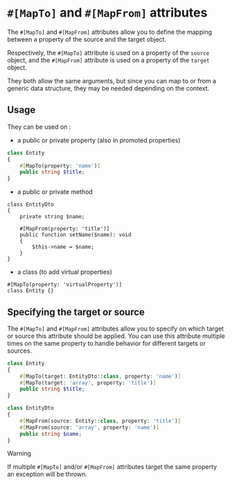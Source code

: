 # `#[MapTo]` and `#[MapFrom]` attributes

The `#[MapTo]` and `#[MapFrom]` attributes allow you to define the mapping between a property of the source and the target object.

Respectively, the `#[MapTo]` attribute is used on a property of the `source` object, and the `#[MapFrom]` attribute 
is used on a property of the `target` object.

They both allow the same arguments, but since you can map to or from a generic data structure, they may be needed 
depending on the context.

## Usage

They can be used on :

 * a public or private property (also in promoted properties)

```php
class Entity
{
    #[MapTo(property: 'name')]
    public string $title;
}
```

 * a public or private method

```
class EntityDto
{
    private string $name;

    #[MapFrom(property: 'title')]
    public function setName($name): void
    {
        $this->name = $name;
    }
}
```

 * a class (to add virtual properties)

```
#[MapTo(property: 'virtualProperty')]
class Entity {}
```

## Specifying the target or source

The `#[MapTo]` and `#[MapFrom]` attributes allow you to specify on which target or source this attribute should be applied.
You can use this attribute multiple times on the same property to handle behavior for different targets or sources.

```php
class Entity
{
    #[MapTo(target: EntityDto::class, property: 'name')]
    #[MapTo(target: 'array', property: 'title')]
    public string $title;
}
```



```php
class EntityDto
{
    #[MapFrom(source: Entity::class, property: 'title')]
    #[MapFrom(source: 'array', property: 'name')]
    public string $name;
}
```

> [!WARNING]
> If multiple `#[MapTo]` and/or `#[MapFrom]` attributes target the same property an exception will be thrown.
